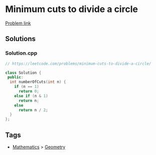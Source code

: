 # Minimum cuts to divide a circle

[Problem link](https://leetcode.com/problems/minimum-cuts-to-divide-a-circle/)

## Solutions


### Solution.cpp
```cpp
// https://leetcode.com/problems/minimum-cuts-to-divide-a-circle/

class Solution {
 public:
  int numberOfCuts(int n) {
    if (n == 1)
      return 0;
    else if (n & 1)
      return n;
    else
      return n / 2;
  }
};
```
## Tags

* [Mathematics](/README.md#Mathematics) > [Geometry](/README.md#Mathematics-Geometry)
